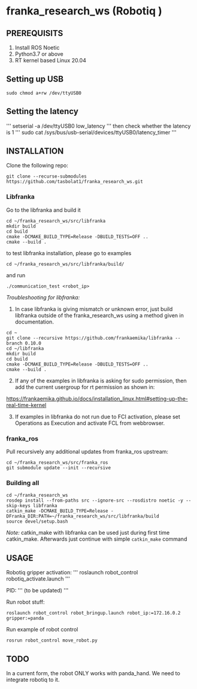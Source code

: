 # franka_research_ws (Robotiq )

## PREREQUISITS
1. Install ROS Noetic
2. Python3.7 or above
3. RT kernel based Linux 20.04

## Setting up USB
```
sudo chmod a+rw /dev/ttyUSB0

```

## Setting the latency
'''
setserial -a /dev/ttyUSB0 low_latency
'''
then check whether the latency is 1
'''
sudo cat /sys/bus/usb-serial/devices/ttyUSB0/latency_timer 
'''


## INSTALLATION
Clone the following repo:




```
git clone --recurse-submodules https://github.com/tasbolat1/franka_research_ws.git
```


### Libfranka
Go to the libfranka and build it
```
cd ~/franka_research_ws/src/libfranka
mkdir build
cd build
cmake -DCMAKE_BUILD_TYPE=Release -DBUILD_TESTS=OFF ..
cmake --build .
```
to test libfranka installation, please go to examples

```
cd ~/franka_research_ws/src/libfranka/build/
```

and run 
```
./communication_test <robot_ip>
```

*Troubleshooting for libfranka:*
1. In case libfranka is giving mismatch or unknown error, just build libfranka outside of the franka_research_ws using a method given in documentation.

```
cd ~
git clone --recursive https://github.com/frankaemika/libfranka --branch 0.10.0
cd ~/libfranka
mkdir build
cd build
cmake -DCMAKE_BUILD_TYPE=Release -DBUILD_TESTS=OFF ..
cmake --build .
```
2. If any of the examples in libfranka is asking for sudo permission, then add the current usergroup for rt permission as shown in:

https://frankaemika.github.io/docs/installation_linux.html#setting-up-the-real-time-kernel

3. If examples in libfranka do not run due to FCI activation, please set Operations as Execution and activate FCL from webbrowser.

### franka_ros

Pull recursively any additional updates from franka_ros upstream:
```
cd ~/franka_research_ws/src/franka_ros
git submodule update --init --recursive
```

### Building all

```
cd ~/franka_research_ws
rosdep install --from-paths src --ignore-src --rosdistro noetic -y --skip-keys libfranka
catkin_make -DCMAKE_BUILD_TYPE=Release -DFranka_DIR:PATH=~/franka_research_ws/src/libfranka/build
source devel/setup.bash
```
*Note:* catkin_make with libfranka can be used just during first time catkin_make. Afterwards just continue with simple ```catkin_make``` command


## USAGE

Robotiq gripper activation: 
'''
roslaunch robot_control robotiq_activate.launch 
'''

PID: 
'''
(to be updated)
'''

Run robot stuff:
```
roslaunch robot_control robot_bringup.launch robot_ip:=172.16.0.2 gripper:=panda
```

Run example of robot control
```
rosrun robot_control move_robot.py
```


## TODO

In a current form, the robot ONLY works with panda_hand. We need to integrate robotiq to it.

